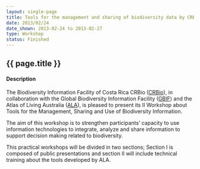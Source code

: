 ```yaml
---
layout: single-page
title: Tools for the management and sharing of biodiversity data by CRBIF
date: 2013/02/24
date_shown: 2013-02-24 to 2013-02-27
type: Workshop
status: Finished
---
```


## {{ page.title }}

#### Description 

The Biodiversity Information Facility of Costa Rica CRBio ([CRBio](http://www.crbio.cr/)), in collaboration with the Global Biodiversity Information Facility ([GBIF](http://www.gbif.org/)) and the Atlas of Living Australia ([ALA](http://www.ala.org.au/)), is pleased to present its II Workshop about Tools for the Management, Sharing and Use of Biodiversity Information.

The aim of this workshop is to strengthen participants’ capacity to use information technologies to integrate, analyze and share information to support decision making related to biodiversity.

This practical workshops will be divided in two sections; Section I is composed of public presentations and section II will include technical training about the tools developed by ALA.
